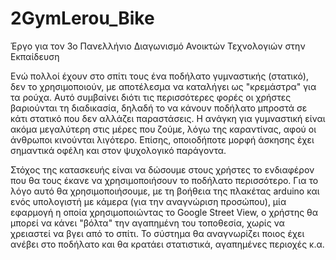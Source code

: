 # 2GymLerou_Bike
Έργο για τον 3ο Πανελλήνιο Διαγωνισμό Ανοικτών Τεχνολογιών στην Εκπαίδευση

Ενώ πολλοί έχουν στο σπίτι τους ένα ποδήλατο γυμναστικής (στατικό), δεν το χρησιμοποιούν, με αποτέλεσμα να καταλήγει ως "κρεμάστρα" 
για τα ρούχα. Αυτό συμβαίνει διότι τις περισσότερες φορές οι χρήστες βαριούνται τη διαδικασία, δηλαδή το να κάνουν  ποδήλατο μπροστά 
σε κάτι στατικό που δεν αλλάζει παραστάσεις. Η ανάγκη για γυμναστική είναι ακόμα μεγαλύτερη στις μέρες που ζούμε, λόγω της καραντίνας, 
αφού οι άνθρωποι κινούνται λιγότερο. Επίσης, οποιοδήποτε μορφή άσκησης έχει σημαντικά οφέλη και στον ψυχολογικό παράγοντα.

Στόχος της κατασκευής είναι να δώσουμε στους χρήστες το ενδιαφέρον που θα τους έκανε να χρησιμοποιήσουν το ποδήλατο περισσότερο. 
Για το λόγο αυτό θα χρησιμοποιήσουμε, με τη βοήθεια της πλακέτας arduino και ενός υπολογιστή με κάμερα (για την αναγνώριση προσώπου), 
μία εφαρμογή η οποία χρησιμοποιώντας το Google Street View, ο χρήστης θα μπορεί να κάνει "βόλτα" την αγαπημένη του τοποθεσία, 
χωρίς να χρειαστεί να βγει από το σπίτι. Το σύστημα θα αναγνωρίζει ποιος έχει ανέβει στο ποδήλατο και θα κρατάει στατιστικά, 
αγαπημένες περιοχές κ.α.
